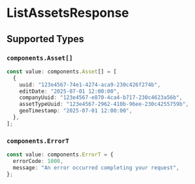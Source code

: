 # ListAssetsResponse


## Supported Types

### `components.Asset[]`

```typescript
const value: components.Asset[] = [
  {
    uuid: "123e4567-74e1-4274-aca9-230c426f274b",
    editDate: "2025-07-01 12:00:00",
    companyUuid: "123e4567-e870-4ca4-b717-230c4623a56b",
    assetTypeUuid: "123e4567-2962-410b-96ee-230c4255759b",
    geoTimestamp: "2025-07-01 12:00:00",
  },
];
```

### `components.ErrorT`

```typescript
const value: components.ErrorT = {
  errorCode: 1000,
  message: "An error occurred completing your request",
};
```

